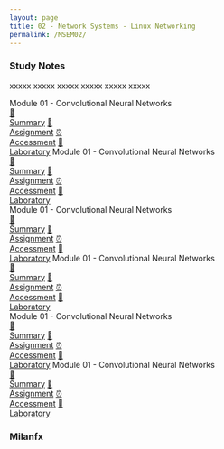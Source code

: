 ```yaml
---
layout: page
title: 02 - Network Systems - Linux Networking
permalink: /MSEM02/
---
```


<h3>Study Notes</h3>

xxxxx xxxxx xxxxx xxxxx xxxxx xxxxx

<div>
  <span class="btn spec1"><span class="btn spec2">Module 01 - Convolutional Neural Networks</span>
  <br>
  <a href="/05-MSEM-Courses/MSEM01/M1/" class="btn icon1">📝<br>Summary</a>
  <a href="/05-MSEM-Courses/MSEM01/M1/" class="btn icon2">📖<br>Assignment</a>
  <a href="/05-MSEM-Courses/MSEM01/M1/" class="btn icon3">⏰<br>Accessment</a>
  <a href="/05-MSEM-Courses/MSEM01/M1/" class="btn icon4">📂<br>Laboratory</a>
  </span>
  <span class="btn spec1"><span class="btn spec2">Module 01 - Convolutional Neural Networks</span>
  <br>
  <a href="/05-MSEM-Courses/MSEM01/M1/" class="btn icon1">📝<br>Summary</a>
  <a href="/05-MSEM-Courses/MSEM01/M1/" class="btn icon2">📖<br>Assignment</a>
  <a href="/05-MSEM-Courses/MSEM01/M1/" class="btn icon3">⏰<br>Accessment</a>
  <a href="/05-MSEM-Courses/MSEM01/M1/" class="btn icon4">📂<br>Laboratory</a>
  </span>
</div>

<div>
  <span class="btn spec1"><span class="btn spec2">Module 01 - Convolutional Neural Networks</span>
  <br>
  <a href="/05-MSEM-Courses/MSEM01/M1/" class="btn icon1">📝<br>Summary</a>
  <a href="/05-MSEM-Courses/MSEM01/M1/" class="btn icon2">📖<br>Assignment</a>
  <a href="/05-MSEM-Courses/MSEM01/M1/" class="btn icon3">⏰<br>Accessment</a>
  <a href="/05-MSEM-Courses/MSEM01/M1/" class="btn icon4">📂<br>Laboratory</a>
  </span>
  <span class="btn spec1"><span class="btn spec2">Module 01 - Convolutional Neural Networks</span>
  <br>
  <a href="/05-MSEM-Courses/MSEM01/M1/" class="btn icon1">📝<br>Summary</a>
  <a href="/05-MSEM-Courses/MSEM01/M1/" class="btn icon2">📖<br>Assignment</a>
  <a href="/05-MSEM-Courses/MSEM01/M1/" class="btn icon3">⏰<br>Accessment</a>
  <a href="/05-MSEM-Courses/MSEM01/M1/" class="btn icon4">📂<br>Laboratory</a>
  </span>
</div>

<div>
  <span class="btn spec1"><span class="btn spec2">Module 01 - Convolutional Neural Networks</span>
  <br>
  <a href="/05-MSEM-Courses/MSEM01/M1/" class="btn icon1">📝<br>Summary</a>
  <a href="/05-MSEM-Courses/MSEM01/M1/" class="btn icon2">📖<br>Assignment</a>
  <a href="/05-MSEM-Courses/MSEM01/M1/" class="btn icon3">⏰<br>Accessment</a>
  <a href="/05-MSEM-Courses/MSEM01/M1/" class="btn icon4">📂<br>Laboratory</a>
  </span>
  <span class="btn spec1"><span class="btn spec2">Module 01 - Convolutional Neural Networks</span>
  <br>
  <a href="/05-MSEM-Courses/MSEM01/M1/" class="btn icon1">📝<br>Summary</a>
  <a href="/05-MSEM-Courses/MSEM01/M1/" class="btn icon2">📖<br>Assignment</a>
  <a href="/05-MSEM-Courses/MSEM01/M1/" class="btn icon3">⏰<br>Accessment</a>
  <a href="/05-MSEM-Courses/MSEM01/M1/" class="btn icon4">📂<br>Laboratory</a>
  </span>
</div>

<h3>Milanfx</h3>
